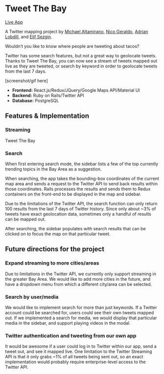 # Tweet The Bay

[Live App][live]

[live]: http://baytweets.herokuapp.com/

A Twitter mapping project by [Michael Altamirano][michael], [Nico Geraldo][nico], [Adrian Lobdill][adrian],  and [Elif Sezgin][elif].

[michael]: https://github.com/mjaltamirano
[adrian]: https://github.com/slolobdill44
[nico]: https://github.com/ngeeraldo
[elif]: https://github.com/elifsezgin


Wouldn’t you like to know where people are tweeting about tacos?

Twitter has some search features, but not a great way to geolocate tweets. Thanks to Tweet The Bay, you can now see a stream of tweets mapped out live as they are tweeted, or search by keyword in order to geolocate tweets from the last 7 days.

[screenshot/gif here]

* **Frontend:** React.js/Redux/JQuery/Google Maps API/Material UI
* **Backend:** Ruby on Rails/Twitter API
* **Database:** PostgreSQL

## Features & Implementation

### Streaming

Tweet The Bay

### Search

When first entering search mode, the sidebar lists a few of the top currently trending topics in the Bay Area as a suggestion.

When searching, the app takes the bounding-box coordinates of the current map area and sends a request to the Twitter API to send back results within those coordinates. Rails processes the results and sends them to Redux containers on the front-end to be displayed in the map and sidebar.

Due to the limitations of the Twitter API, the search function can only return 100 results from the last 7 days of Twitter history. Since only about ~3% of tweets have exact geolocation data, sometimes only a handful of results can be mapped out.

After searching, the sidebar populates with search results that can be clicked on to focus the map on that particular tweet.

## Future directions for the project

### Expand streaming to more cities/areas

Due to limitations in the Twitter API, we currently only support streaming in the greater Bay Area. We would like to add more cities in the future, and have a dropdown menu from which a different city/area can be selected.

### Search by user/media

We would like to implement search for more than just keywords. If a Twitter account could be searched for, users could see their own tweets mapped out. If we implemented a search for media, we would display that particular media in the sidebar, and support playing videos in the modal.

### Twitter authentication and tweeting from our own app

It would be awesome if a user could log in to Twitter within our app, send a tweet out, and see it mapped live. One limitation to the Twitter Streaming API is that it only grabs ~1% of all tweets being sent out, so an exact implementation would probably require enterprise-level access to the Twitter API.
